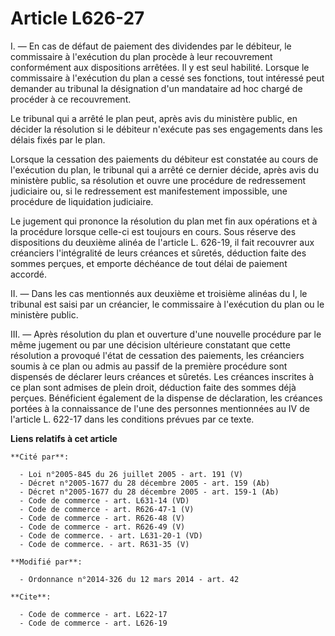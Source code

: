 # Article L626-27

I. ― En cas de défaut de paiement des dividendes par le débiteur, le commissaire à l'exécution du plan procède à leur
recouvrement conformément aux dispositions arrêtées. Il y est seul habilité. Lorsque le commissaire à l'exécution du plan a
cessé ses fonctions, tout intéressé peut demander au tribunal la désignation d'un mandataire ad hoc chargé de procéder à ce
recouvrement. 

Le tribunal qui a arrêté le plan peut, après avis du ministère public, en décider la résolution si le débiteur n'exécute pas
ses engagements dans les délais fixés par le plan. 

Lorsque la cessation des paiements du débiteur est constatée au cours de l'exécution du plan, le tribunal qui a arrêté ce
dernier décide, après avis du ministère public, sa résolution et ouvre une procédure de redressement judiciaire ou, si le
redressement est manifestement impossible, une procédure de liquidation judiciaire. 

Le jugement qui prononce la résolution du plan met fin aux opérations et à la procédure lorsque celle-ci est toujours en
cours. Sous réserve des dispositions du deuxième alinéa de l'article L. 626-19, il fait recouvrer aux créanciers
l'intégralité de leurs créances et sûretés, déduction faite des sommes perçues, et emporte déchéance de tout délai de
paiement accordé. 

II. ― Dans les cas mentionnés aux deuxième et troisième alinéas du I, le tribunal est saisi par un créancier, le commissaire
à l'exécution du plan ou le ministère public. 

III. ― Après résolution du plan et ouverture d'une nouvelle procédure par le même jugement ou par une décision ultérieure
constatant que cette résolution a provoqué l'état de cessation des paiements, les créanciers soumis à ce plan ou admis au
passif de la première procédure sont dispensés de déclarer leurs créances et sûretés. Les créances inscrites à ce plan sont
admises de plein droit, déduction faite des sommes déjà perçues. Bénéficient également de la dispense de déclaration, les
créances portées à la connaissance de l'une des personnes mentionnées au IV de l'article L. 622-17 dans les conditions
prévues par ce texte.

**Liens relatifs à cet article**

	**Cité par**:

	  - Loi n°2005-845 du 26 juillet 2005 - art. 191 (V)
	  - Décret n°2005-1677 du 28 décembre 2005 - art. 159 (Ab)
	  - Décret n°2005-1677 du 28 décembre 2005 - art. 159-1 (Ab)
	  - Code de commerce - art. L631-14 (VD)
	  - Code de commerce - art. R626-47-1 (V)
	  - Code de commerce - art. R626-48 (V)
	  - Code de commerce - art. R626-49 (V)
	  - Code de commerce. - art. L631-20-1 (VD)
	  - Code de commerce. - art. R631-35 (V)

	**Modifié par**:

	  - Ordonnance n°2014-326 du 12 mars 2014 - art. 42

	**Cite**:

	  - Code de commerce - art. L622-17
	  - Code de commerce - art. L626-19
